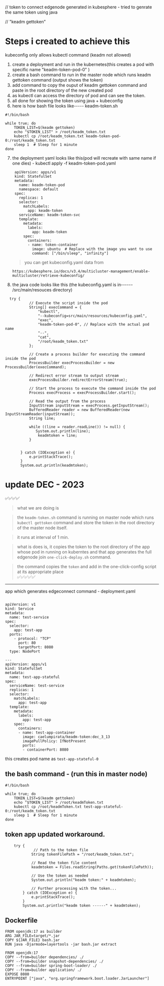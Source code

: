 // token to connect edgenode generated in kubesphere  - tried to genrate the same token using java

// "keadm gettoken"

# Steps i created to achieve this
kubeconfig only allows kubectl command (keadm not allowed)

1. create a deployment and run in the kubernetes(this creates a pod with specific name "keadm-token-pod-0" )
2. create a bash command to run in the master node which runs keadm gettoken command (output shows the token)
3. add command to copy the ouput of keadm gettoken command and paste in the root directory of the new created pod
4. as kubectl can access the directory of pod and can see the token.
5. all done for showing the token using java + kubeconfig
6. here is how bash file looks like----- keadm-token.sh
```
#!/bin/bash

while true; do
    TOKEN_LIST=$(keadm gettoken)
    echo "$TOKEN_LIST" > /root/keadm_token.txt
    kubectl cp /root/keadm_token.txt keadm-token-pod-0:/root/keadm_token.txt
    sleep 1  # Sleep for 1 minute
done
```
7. the deployment yaml looks like this(pod will recreate with same name if one dies) -
   kubectl apply -f  keadm-token-pod.yaml

   ```
    apiVersion: apps/v1
    kind: StatefulSet
    metadata:
      name: keadm-token-pod
      namespace: default
    spec:
      replicas: 1
      selector:
        matchLabels:
          app: keadm-token
      serviceName: keadm-token-svc
      template:
        metadata:
          labels:
            app: keadm-token
        spec:
          containers:
          - name: token-container
            image: ubuntu  # Replace with the image you want to use
            command: ["/bin/sleep", "infinity"]
   ```

   > you can get kubeconfig.yaml data from
   ```
   https://kubesphere.io/docs/v3.4/multicluster-management/enable-multicluster/retrieve-kubeconfig/
   ```
   
9. the java code looks like this (the kubeconfig.yaml is in------ /src/main/resouces directory)
 ```
   try {
            // Execute the script inside the pod
            String[] execCommand = {
                "kubectl",
                "--kubeconfig=src/main/resources/kubeconfig.yaml",
                "exec",
                "keadm-token-pod-0", // Replace with the actual pod name
                "--",
                "cat",
                "/root/keadm_token.txt"
            };

            // Create a process builder for executing the command inside the pod
            ProcessBuilder execProcessBuilder = new ProcessBuilder(execCommand);

            // Redirect error stream to output stream
            execProcessBuilder.redirectErrorStream(true);

            // Start the process to execute the command inside the pod
            Process execProcess = execProcessBuilder.start();

            // Read the output from the process
            InputStream inputStream = execProcess.getInputStream();
            BufferedReader reader = new BufferedReader(new InputStreamReader(inputStream));
            String line;
            
            while ((line = reader.readLine()) != null) {
               System.out.println(line);
                keadmtoken = line;
            }

         
        } catch (IOException e) {
            e.printStackTrace();
        }
        System.out.println(keadmtoken);

   ```

# update DEC - 2023 
✅✅✅✅
> what we are doing is

> the `keadm-token.sh` command is running on master node which runs `kubectl gettoken` command and store the token in the root directory of the master node itself.

> it runs at interval of 1 min.

> what is does is, it copies the token to the root directory of the app whose pod in running on kuberntes and that app generates the full edgenode join `one-click-deploy.sh` command.

> the command copies the `token` and add in the one-click-config script  at its appropriate place  
✅✅✅✅✅
---------------------
app which generates edgeconnect command -  deployment.yaml
```

apiVersion: v1
kind: Service
metadata:
  name: test-service
spec:
  selector:
    app: test-app
  ports:
    - protocol: "TCP"
      port: 80
      targetPort: 8080
  type: NodePort

---
apiVersion: apps/v1
kind: StatefulSet
metadata:
  name: test-app-stateful
spec:
  serviceName: test-service
  replicas: 1
  selector:
    matchLabels:
      app: test-app
  template:
    metadata:
      labels:
        app: test-app
    spec:
      containers:
      - name: test-app-container
        image: caelumpirata/keadm-token:dec_3_13
        imagePullPolicy: IfNotPresent
        ports:
        - containerPort: 8080
```
this creates  pod name as `test-app-stateful-0`

## the bash command  - (run this in master node)
```
#!/bin/bash

while true; do
    TOKEN_LIST=$(keadm gettoken)
    echo "$TOKEN_LIST" > /root/keadmToken.txt
    kubectl cp /root/keadmToken.txt test-app-stateful-0:/root/keadm_token.txt
    sleep 1  # Sleep for 1 minute
done
```

## token app updated workaround.
```
	try {
			 // Path to the token file
	        String tokenFilePath = "/root/keadm_token.txt";
	        
	        // Read the token file content
	        keadmtoken = Files.readString(Paths.get(tokenFilePath));
	        
	        // Use the token as needed
	        System.out.println("keadm token:" + keadmtoken);
	        
	        // Further processing with the token...
	    } catch (IOException e) {
	        e.printStackTrace();
	    }
        System.out.println("keadm token ------" + keadmtoken);
```

## Dockerfile 
```
FROM openjdk:17 as builder
ARG JAR_FILE=target/*.jar
COPY ${JAR_FILE} bash.jar
RUN java -Djarmode=layertools -jar bash.jar extract

FROM openjdk:17
COPY --from=builder dependencies/ ./
COPY --from=builder snapshot-dependencies/ ./
COPY --from=builder spring-boot-loader/ ./
COPY --from=builder application/ ./
EXPOSE 8080
ENTRYPOINT ["java", "org.springframework.boot.loader.JarLauncher"]
```
